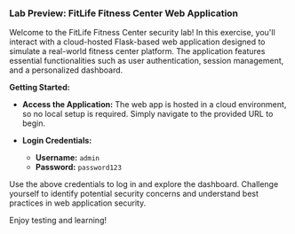 ### Lab Preview: FitLife Fitness Center Web Application

Welcome to the FitLife Fitness Center security lab! In this exercise, you'll interact with a cloud-hosted Flask-based web application designed to simulate a real-world fitness center platform. The application features essential functionalities such as user authentication, session management, and a personalized dashboard.

**Getting Started:**

- **Access the Application:** The web app is hosted in a cloud environment, so no local setup is required. Simply navigate to the provided URL to begin.
  
- **Login Credentials:**
  - **Username:** `admin`
  - **Password:** `password123`

Use the above credentials to log in and explore the dashboard. Challenge yourself to identify potential security concerns and understand best practices in web application security.

Enjoy testing and learning!